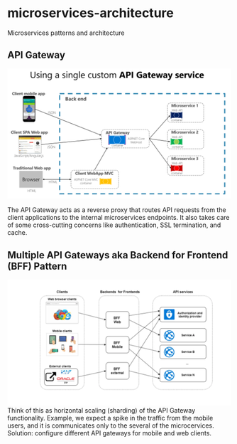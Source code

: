 # microservices-architecture
Microservices patterns and architecture

## API Gateway

![API Gateway](./images/custom-service-api-gateway.png "API Gateway")

The API Gateway acts as a reverse proxy that routes API requests from the client applications to the internal microservices endpoints. It also takes care of some cross-cutting concerns like authentication, SSL termination, and cache.

## Multiple API Gateways aka Backend for Frontend (BFF) Pattern
![Backend for Frontend](./images/bff_pattern.webp "Backend for Frontend")
Think of this as horizontal scaling (sharding) of the API Gateway functionality. Example, we expect a spike in the traffic from the mobile users, and it is communicates only to the several of the microcervices. Solution: configure different API gateways for mobile and web clients.

